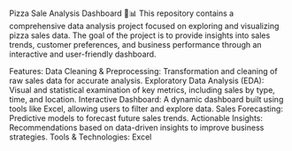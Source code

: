 Pizza Sale Analysis Dashboard 🍕📊
This repository contains a comprehensive data analysis project focused on exploring and visualizing pizza sales data. The goal of the project is to provide insights into sales trends, customer preferences, and business performance through an interactive and user-friendly dashboard.

Features:
Data Cleaning & Preprocessing: Transformation and cleaning of raw sales data for accurate analysis.
Exploratory Data Analysis (EDA): Visual and statistical examination of key metrics, including sales by type, time, and location.
Interactive Dashboard: A dynamic dashboard built using tools like Excel, allowing users to filter and explore data.
Sales Forecasting: Predictive models to forecast future sales trends.
Actionable Insights: Recommendations based on data-driven insights to improve business strategies.
Tools & Technologies:
Excel
